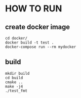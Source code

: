 # HOW TO RUN

## create docker image
```
cd docker/
docker build -t test .
docker-compose run --rm mydocker
```

## build
```
mkdir build
cd build
cmake ..
make -j4
./test_fmt
```